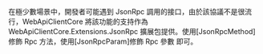 
在極少數場景中，開發者可能遇到 JsonRpc 調用的接口，由於該協議不是很流行，WebApiClientCore 將該功能的支持作為 WebApiClientCore.Extensions.JsonRpc 擴展包提供。使用[JsonRpcMethod]修飾 Rpc 方法，使用[JsonRpcParam]修飾 Rpc 參數 即可。